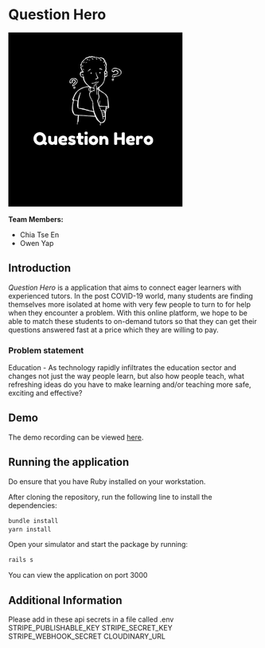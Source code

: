 # Question Hero

<img src="app/assets/images/question-hero-logo-readme.png" alt="Question Hero Icon" height="350" />

**Team Members:**

- Chia Tse En
- Owen Yap

## Introduction

_Question Hero_ is a application that aims to connect eager learners with experienced tutors. In the post COVID-19 world, many students are finding themselves more isolated at home with very few people to turn to for help when they encounter a problem. With this online platform, we hope to be able to match these students to on-demand tutors so that they can get their questions answered fast at a price which they are willing to pay.

### Problem statement

Education - As technology rapidly infiltrates the education sector and changes not just the way people learn, but also how people teach, what refreshing ideas do you have to make learning and/or teaching more safe, exciting and effective?

## Demo

The demo recording can be viewed [here](https://youtu.be/pXbj3vu_1Fk).

## Running the application

Do ensure that you have Ruby installed on your workstation.

After cloning the repository, run the following line to install the dependencies:

```bash
bundle install
yarn install
```

Open your simulator and start the package by running:

```bash
rails s
```

You can view the application on port 3000

## Additional Information

Please add in these api secrets in a file called .env
STRIPE_PUBLISHABLE_KEY
STRIPE_SECRET_KEY
STRIPE_WEBHOOK_SECRET
CLOUDINARY_URL
